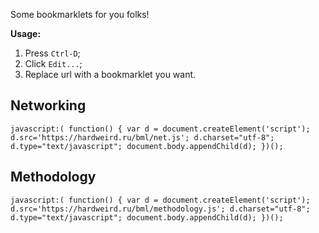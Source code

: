 Some bookmarklets for you folks!

**Usage:**

1. Press `Ctrl-D`;
2. Click `Edit...`;
3. Replace url with a bookmarklet you want.

## Networking

```
javascript:( function() { var d = document.createElement('script'); d.src='https://hardweird.ru/bml/net.js'; d.charset="utf-8"; d.type="text/javascript"; document.body.appendChild(d); })();
```

## Methodology

```
javascript:( function() { var d = document.createElement('script'); d.src='https://hardweird.ru/bml/methodology.js'; d.charset="utf-8"; d.type="text/javascript"; document.body.appendChild(d); })();
```
